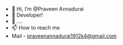 - 👋 Hi, I’m @Praveen Annadurai
- 👀 Developer!
- 🌱 ....
- 📫 How to reach me
- Mail - praveenannadurai1912k4@gmail.com
<!---
Praveen-pa/Praveen-pa is a ✨ special ✨ repository because its `README.md` (this file) appears on your GitHub profile.
You can click the Preview link to take a look at your changes.
--->
